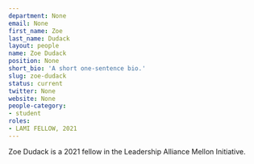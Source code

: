 ```yaml
---
department: None
email: None
first_name: Zoe
last_name: Dudack
layout: people
name: Zoe Dudack
position: None
short_bio: 'A short one-sentence bio.'
slug: zoe-dudack
status: current
twitter: None
website: None
people-category:
- student
roles:
- LAMI FELLOW, 2021
---
```

Zoe Dudack is a 2021 fellow in the Leadership Alliance Mellon Initiative.
